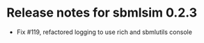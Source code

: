 # Release notes for sbmlsim 0.2.3
- Fix #119, refactored logging to use rich and sbmlutils console

